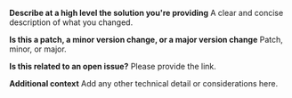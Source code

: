 **Describe at a high level the solution you're providing**
A clear and concise description of what you changed.

**Is this a patch, a minor version change, or a major version change**
Patch, minor, or major.

**Is this related to an open issue?**
Please provide the link.

**Additional context**
Add any other technical detail or considerations here.
